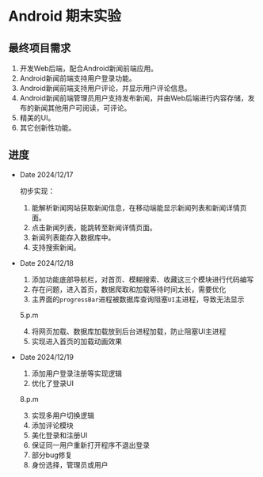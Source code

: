 # Android 期末实验       
## 最终项目需求    
1. 开发Web后端，配合Android新闻前端应用。   
2. Android新闻前端支持用户登录功能。   
3. Android新闻前端支持用户评论，并显示用户评论信息。   
4. Android新闻前端管理员用户支持发布新闻，并由Web后端进行内容存储，发布的新闻其他用户可阅读，可评论。 
5. 精美的UI。   
6. 其它创新性功能。         
## 进度  
* Date 2024/12/17

  初步实现：
  1. 能解析新闻网站获取新闻信息，在移动端能显示新闻列表和新闻详情页面。 
  2. 点击新闻列表，能跳转至新闻详情页面。 
  3. 新闻列表能存入数据库中。 
  4. 支持搜索新闻。                                            
  
* Date 2024/12/18

  1. 添加功能底部导航栏，对首页、模糊搜索、收藏这三个模块进行代码编写
  2. 存在问题，进入首页，数据爬取和加载等待时间太长，需要优化
  3. 主界面的`progressBar`进程被数据库查询阻塞`UI`主进程，导致无法显示

  5.p.m
  
  4. 将网页加载、数据库加载放到后台进程加载，防止阻塞UI主进程
  5. 实现进入首页的加载动画效果
  
* Date 2024/12/19

  1. 添加用户登录注册等实现逻辑
  2. 优化了登录UI
  
  8.p.m
  
  3. 实现多用户切换逻辑
  4. 添加评论模块
  5. 美化登录和注册UI
  6. 保证同一用户重新打开程序不退出登录
  7. 部分bug修复
  8. 身份选择，管理员或用户
